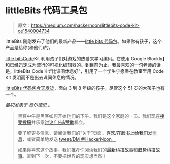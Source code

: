 # littleBits 代码工具包

> 原文：<https://medium.com/hackernoon/littlebits-code-kit-ce1540004734>

littleBits 刚刚发布了他们的最新产品——[little bits 代码包](https://shop.littlebits.cc/products/code-kit)。如果你有孩子，这个产品是给你(和他们)的。

[little bits](https://hackernoon.com/tagged/littlebits)[Code](https://hackernoon.com/tagged/code)Kit 利用孩子们对游戏的热爱来学习编码。它使用 Google Blockly】和已经迅速成为流行的可视化编辑器的。到目前为止，我最喜欢的一句老师的话是，littleBits Code Kit“比课间休息好”，引用了一个学生宁愿呆在教室里用 Code Kit 发明而不是出去课间休息的情况。

[littleBits 代码包今天发货](https://shop.littlebits.cc/products/code-kit)，面向 3 到 8 年级的孩子，尽管这个 51 岁的大孩子也有一个。

*最初发表于* [*费尔德思*](http://www.feld.com/archives/2017/06/littlebits-code-kit.html) *。*

> 黑客中午是黑客如何开始他们的下午。我们是这个家庭的一员。我们现在[接受投稿](http://bit.ly/hackernoonsubmission)并乐意[讨论广告&赞助](mailto:partners@amipublications.com)机会。
> 
> 要了解更多信息，请阅读我们的“关于”页面、[喜欢/在脸书上给我们发消息](http://bit.ly/HackernoonFB)，或者简单地发送 [tweet/DM @HackerNoon。](https://goo.gl/k7XYbx)
> 
> 如果你喜欢这个故事，我们推荐你阅读我们的[最新科技故事](http://bit.ly/hackernoonlatestt)和[趋势科技故事](https://hackernoon.com/trending)。直到下一次，不要把世界的现实想当然！